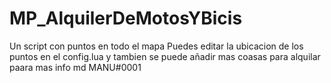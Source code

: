 # MP_AlquilerDeMotosYBicis
Un script con puntos en todo el mapa
Puedes editar la ubicacion de los puntos en el config.lua
y tambien se puede añadir mas coasas para alquilar paara mas info md MANU#0001
